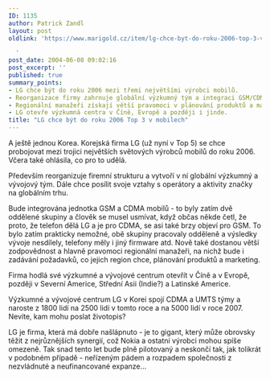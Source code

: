 ```yaml
---
ID: 1135
author: Patrick Zandl
layout: post
oldlink: 'https://www.marigold.cz/item/lg-chce-byt-do-roku-2006-top-3-v-mobilech

  '
post_date: 2004-06-08 09:02:16
post_excerpt: ''
published: true
summary_points:
- LG chce být do roku 2006 mezi třemi největšími výrobci mobilů.
- Reorganizace firmy zahrnuje globální výzkumný tým a integraci GSM/CDMA.
- Regionální manažeři získají větší pravomoci v plánování produktů a marketingu.
- LG otevře výzkumná centra v Číně, Evropě a později i jinde.
title: "LG chce být do roku 2006 Top 3 v mobilech"
---
```


<p>
A ještě jednou Korea. Korejská firma LG (už nyní v Top 5) se chce probojovat mezi trojici největších světových výrobců mobilů do roku 2006. Včera také ohlásila, co pro to udělá.</p>

<p>
Především reorganizuje firemní strukturu a vytvoří v ní globální výzkumný a vývojový tým. Dále chce posílit svoje vztahy s operátory a aktivity značky na globálním trhu. </p>

<p>
Bude integrována jednotka GSM a CDMA mobilů - to byly zatím dvě oddělené skupiny a člověk se musel usmívat, když občas někde četl, že proto, že telefon dělá LG a je pro CDMA, se asi také brzy objeví pro GSM. To bylo zatím prakticky nemožné, obě skupiny pracovaly odděleně a výsledky vývoje nesdílely, telefony měly i jiný firmware atd. Nově také dostanou větší zodpovědnost a hlavně pravomoci regionální manažeři, na nichž bude i zadávání požadavků, co jejich region chce, plánování produktů a marketing. </p>

<p>
Firma hodlá své výzkumné a vývojové centrum otevřít v Číně a v Evropě, později v Severní Americe, Střední Asii (Indie?) a Latinské Americe. </p>

<p>
Výzkumné a vývojové centrum LG v Korei spojí CDMA a UMTS týmy a naroste z 1800 lidí na 2500 lidí v tomto roce a na 5000 lidí v roce 2007. Nevíte, kam mohu poslat životopis?</p>

<p>
LG je firma, která má dobře našlápnuto - je to gigant, který může obrovsky těžit z nejrůznějších synergií, což Nokia a ostatní výrobci mohou spíše omezeně. Tak snad tento let bude plně pilotovaný a neskončí tak, jak tolikrát v podobném případě - neřízeným pádem a rozpadem společnosti z nezvládnuté a neufinancované expanze...
</p>